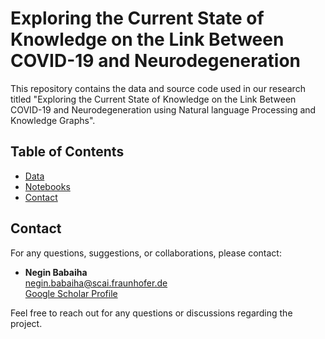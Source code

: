 # Exploring the Current State of Knowledge on the Link Between COVID-19 and Neurodegeneration

This repository contains the data and source code used in our research titled "Exploring the Current State of Knowledge on the Link Between COVID-19 and Neurodegeneration using Natural language Processing and Knowledge Graphs".

## Table of Contents
- [Data](#data)
- [Notebooks](#models)
- [Contact](#contact)

## Contact

For any questions, suggestions, or collaborations, please contact:

- **Negin Babaiha**  
  [negin.babaiha@scai.fraunhofer.de](mailto:negin.babaiha@scai.fraunhofer.de)  
  [Google Scholar Profile](https://scholar.google.com/citations?user=OwT3AMQAAAAJ&hl=en&oi=ao)  


Feel free to reach out for any questions or discussions regarding the project.
